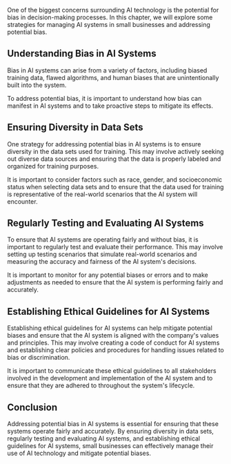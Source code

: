 
One of the biggest concerns surrounding AI technology is the potential for bias in decision-making processes. In this chapter, we will explore some strategies for managing AI systems in small businesses and addressing potential bias.

Understanding Bias in AI Systems
--------------------------------

Bias in AI systems can arise from a variety of factors, including biased training data, flawed algorithms, and human biases that are unintentionally built into the system.

To address potential bias, it is important to understand how bias can manifest in AI systems and to take proactive steps to mitigate its effects.

Ensuring Diversity in Data Sets
-------------------------------

One strategy for addressing potential bias in AI systems is to ensure diversity in the data sets used for training. This may involve actively seeking out diverse data sources and ensuring that the data is properly labeled and organized for training purposes.

It is important to consider factors such as race, gender, and socioeconomic status when selecting data sets and to ensure that the data used for training is representative of the real-world scenarios that the AI system will encounter.

Regularly Testing and Evaluating AI Systems
-------------------------------------------

To ensure that AI systems are operating fairly and without bias, it is important to regularly test and evaluate their performance. This may involve setting up testing scenarios that simulate real-world scenarios and measuring the accuracy and fairness of the AI system's decisions.

It is important to monitor for any potential biases or errors and to make adjustments as needed to ensure that the AI system is performing fairly and accurately.

Establishing Ethical Guidelines for AI Systems
----------------------------------------------

Establishing ethical guidelines for AI systems can help mitigate potential biases and ensure that the AI system is aligned with the company's values and principles. This may involve creating a code of conduct for AI systems and establishing clear policies and procedures for handling issues related to bias or discrimination.

It is important to communicate these ethical guidelines to all stakeholders involved in the development and implementation of the AI system and to ensure that they are adhered to throughout the system's lifecycle.

Conclusion
----------

Addressing potential bias in AI systems is essential for ensuring that these systems operate fairly and accurately. By ensuring diversity in data sets, regularly testing and evaluating AI systems, and establishing ethical guidelines for AI systems, small businesses can effectively manage their use of AI technology and mitigate potential biases.
